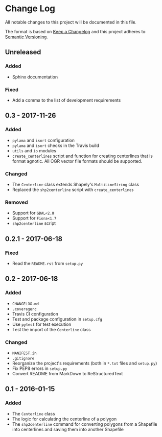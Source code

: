 # Change Log
All notable changes to this project will be documented in this file.

The format is based on [Keep a Changelog](http://keepachangelog.com/)
and this project adheres to [Semantic Versioning](http://semver.org/).

## Unreleased

### Added

- Sphinx documentation

### Fixed

- Add a comma to the list of development requirements


## 0.3 - 2017-11-26

### Added

- `pylama` and `isort` configuration
- `pylama` and `isort` checks in the Travis build
- `utils` and `io` modules
- `create_centerlines` script and function for creating centerlines that is format agnotic. All OGR vector file formats should be supported.

### Changed

- The `Centerline` class extends Shapely's `MultiLineString` class
- Replaced the `shp2centerline` script with `create_centerlines`

### Removed

- Support for `GDAL<2.0`
- Support for `Fiona<1.7`
- `shp2centerline` script


## 0.2.1 - 2017-06-18

### Fixed

- Read the `README.rst` from `setup.py`

## 0.2 - 2017-06-18

### Added

- `CHANGELOG.md`
- `.coveragerc`
- Travis CI configuration
- Test and package configuration in `setup.cfg`
- Use `pytest` for test execution
- Test the import of the `Centerline` class

### Changed

- `MANIFEST.in`
- `.gitignore`
- Reorganize the project's requirements (both in `*.txt` files and `setup.py`)
- Fix PEP8 errors in `setup.py`
- Convert README from MarkDown to ReStructuredText

## 0.1 - 2016-01-15

### Added

- The `Centerline` class
- The logic for calculating the centerline of a polygon
- The `shp2centerline` command for converting polygons from a Shapefile
into centerlines and saving them into another Shapefile
